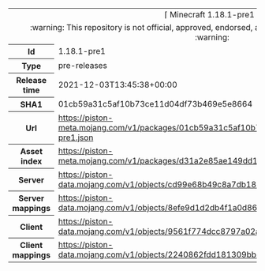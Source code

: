 <html><table>
<tr><td colspan="2" align="center"><img width="0" height="0"><br/>⌈ Minecraft 1.18.1-pre1 ⌋<br/><img width="0" height="0"></td></tr>
<tr><td colspan="2" align="center"><img width="0" height="0"><br/>
:warning: This repository is not official, approved, endorsed, associated or connected with Mojang :warning:
<br/><img width="0" height="0"></td></tr>
<tr><th>Id</th><td>1.18.1-pre1</td></tr>
<tr><th>Type</th><td>pre-releases</td></tr>
<tr><th>Release time</th><td>2021-12-03T13:45:38+00:00</td></tr>
<tr><th>SHA1</th><td>01cb59a31c5af10b73ce11d04df73b469e5e8664</td></tr>
<tr><th>Url</th><td><a href="https://piston-meta.mojang.com/v1/packages/01cb59a31c5af10b73ce11d04df73b469e5e8664/1.18.1-pre1.json">https://piston-meta.mojang.com/v1/packages/01cb59a31c5af10b73ce11d04df73b469e5e8664/1.18.1-pre1.json</a></td></tr>
<tr><th>Asset index</th><td><a href="https://piston-meta.mojang.com/v1/packages/d31a2e85ae149dd1b1a7070b22cb8887892fda6c/1.18.json">https://piston-meta.mojang.com/v1/packages/d31a2e85ae149dd1b1a7070b22cb8887892fda6c/1.18.json</a></td></tr>
<tr><th>Server</th><td><a href="https://piston-data.mojang.com/v1/objects/cd99e68b49c8a7db185d053518c6fb135cd04564/server.jar">https://piston-data.mojang.com/v1/objects/cd99e68b49c8a7db185d053518c6fb135cd04564/server.jar</a></td></tr>
<tr><th>Server mappings</th><td><a href="https://piston-data.mojang.com/v1/objects/8efe9d1d2db4f1a0d868dd0d1ea30b49b67d9394/server.txt">https://piston-data.mojang.com/v1/objects/8efe9d1d2db4f1a0d868dd0d1ea30b49b67d9394/server.txt</a></td></tr>
<tr><th>Client</th><td><a href="https://piston-data.mojang.com/v1/objects/9561f774dcc8797a02a907fc79d946533fbb00c7/client.jar">https://piston-data.mojang.com/v1/objects/9561f774dcc8797a02a907fc79d946533fbb00c7/client.jar</a></td></tr>
<tr><th>Client mappings</th><td><a href="https://piston-data.mojang.com/v1/objects/2240862fdd181309bb3a34f8472bdb9154d928b6/client.txt">https://piston-data.mojang.com/v1/objects/2240862fdd181309bb3a34f8472bdb9154d928b6/client.txt</a></td></tr>
</table></html>